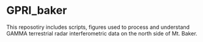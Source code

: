 # GPRI_baker

This reposotiry includes scripts, figures used to process and understand GAMMA terrestrial radar interferometric data on the north side of Mt. Baker.
